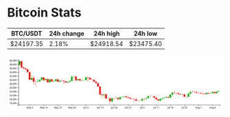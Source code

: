 # Bitcoin Stats

BTC/USDT|24h change|24h high|24h low|
|---|---|---|---|
|$24197.35|2.18%|$24918.54|$23475.40|

<img src="./chart.svg">
